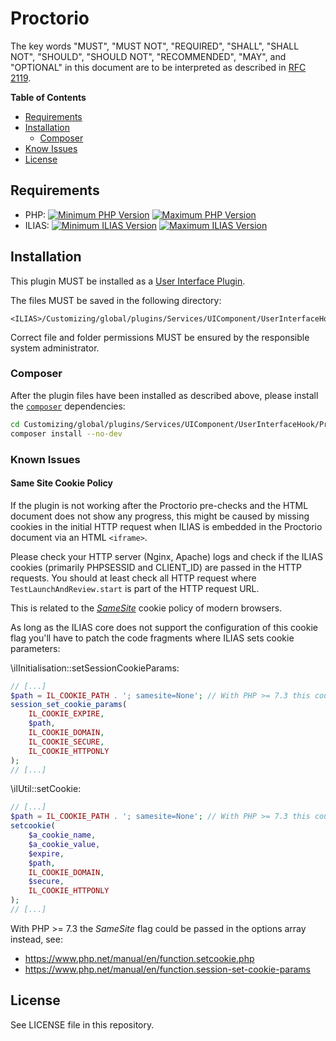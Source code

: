 # Proctorio

The key words "MUST", "MUST NOT", "REQUIRED", "SHALL", "SHALL NOT", "SHOULD",
"SHOULD NOT", "RECOMMENDED", "MAY", and "OPTIONAL"
in this document are to be interpreted as described in
[RFC 2119](https://www.ietf.org/rfc/rfc2119.txt).

**Table of Contents**

* [Requirements](#requirements)
* [Installation](#installation)
    * [Composer](#composer)
* [Know Issues](#known-issues)
* [License](#license)

## Requirements

* PHP: [![Minimum PHP Version](https://img.shields.io/badge/Minimum_PHP-7.2.x-blue.svg)](https://php.net/) [![Maximum PHP Version](https://img.shields.io/badge/Maximum_PHP-7.2.x-blue.svg)](https://php.net/)
* ILIAS: [![Minimum ILIAS Version](https://img.shields.io/badge/Minimum_ILIAS-5.4.0-orange.svg)](https://ilias.de/) [![Maximum ILIAS Version](https://img.shields.io/badge/Maximum_ILIAS-5.4.999-orange.svg)](https://ilias.de/)

## Installation

This plugin MUST be installed as a
[User Interface Plugin](https://www.ilias.de/docu/goto_docu_pg_39405_42.html).

The files MUST be saved in the following directory:

	<ILIAS>/Customizing/global/plugins/Services/UIComponent/UserInterfaceHook/Proctorio

Correct file and folder permissions MUST be
ensured by the responsible system administrator.

### Composer

After the plugin files have been installed as described above,
please install the [`composer`](https://getcomposer.org/) dependencies:

```bash
cd Customizing/global/plugins/Services/UIComponent/UserInterfaceHook/Proctorio
composer install --no-dev
```

### Known Issues

#### Same Site Cookie Policy

If the plugin is not working after the Proctorio pre-checks and the HTML
document does not show any progress, this might be caused by missing
cookies in the initial HTTP request when ILIAS is embedded in the Proctorio
document via an HTML `<iframe>`.

Please check your HTTP server (Nginx, Apache) logs and check if the ILIAS
cookies (primarily PHPSESSID and CLIENT_ID) are passed in the HTTP requests.
You should at least check all HTTP request where `TestLaunchAndReview.start`
is part of the HTTP request URL.

This is related to the [*SameSite*](https://developer.mozilla.org/en-US/docs/Web/HTTP/Headers/Set-Cookie/SameSite)
cookie policy of modern browsers.

As long as the ILIAS core does not support the configuration of this cookie
flag you'll have to patch the code fragments where ILIAS sets cookie parameters:

\ilInitialisation::setSessionCookieParams:
```php
// [...]
$path = IL_COOKIE_PATH . '; samesite=None'; // With PHP >= 7.3 this could be done via the options array
session_set_cookie_params(
    IL_COOKIE_EXPIRE,
    $path,
    IL_COOKIE_DOMAIN,
    IL_COOKIE_SECURE,
    IL_COOKIE_HTTPONLY
);
// [...]
```

\ilUtil::setCookie:
```php
// [...]
$path = IL_COOKIE_PATH . '; samesite=None'; // With PHP >= 7.3 this could be done via the options array
setcookie(
    $a_cookie_name,
    $a_cookie_value,
    $expire,
    $path,
    IL_COOKIE_DOMAIN,
    $secure,
    IL_COOKIE_HTTPONLY
);
// [...]
```

With PHP >= 7.3 the *SameSite* flag could be passed in the options array instead, see:
* https://www.php.net/manual/en/function.setcookie.php
* https://www.php.net/manual/en/function.session-set-cookie-params

## License

See LICENSE file in this repository.